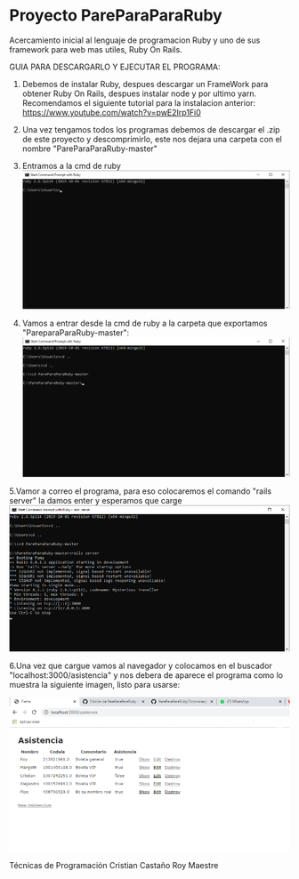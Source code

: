 # Proyecto PareParaParaRuby

Acercamiento inicial al lenguaje de programacion Ruby y uno de sus framework para web mas utiles, Ruby On Rails.

GUIA PARA DESCARGARLO Y EJECUTAR EL PROGRAMA:
1. Debemos de instalar Ruby, despues descargar un FrameWork para obtener Ruby On Rails, despues instalar node y por ultimo yarn. Recomendamos el siguiente tutorial para la instalacion anterior: https://www.youtube.com/watch?v=pwE2Irp1Fi0

2. Una vez tengamos todos los programas debemos de descargar el .zip de este proyecto y descomprimirlo, este nos dejara una carpeta con el nombre "PareParaParaRuby-master"

3. Entramos a la cmd de ruby
![imagen1](https://github.com/Royk8/PareParaParaRuby/blob/master/1consolasola.png)

4. Vamos a entrar desde la cmd de ruby a la carpeta que exportamos "PareparaParaRuby-master": 
![imagen2](https://github.com/Royk8/PareParaParaRuby/blob/master/2consolacarpeta.png)

5.Vamor a correo el programa, para eso colocaremos el comando "rails server" la damos enter y esperamos que carge
![imagen3](https://github.com/Royk8/PareParaParaRuby/blob/master/3consolaejecutando.png)

6.Una vez que cargue vamos al navegador y colocamos en el buscador "localhost:3000/asistencia" y nos debera de aparece el programa como lo muestra la siguiente imagen, listo para usarse: 

![imagen4](https://github.com/Royk8/PareParaParaRuby/blob/master/3programafunciona.png)

Técnicas  de Programación
Cristian Castaño
Roy Maestre
